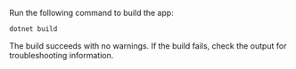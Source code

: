 Run the following command to build the app:

```bash
dotnet build
```

The build succeeds with no warnings. If the build fails, check the output for troubleshooting information.